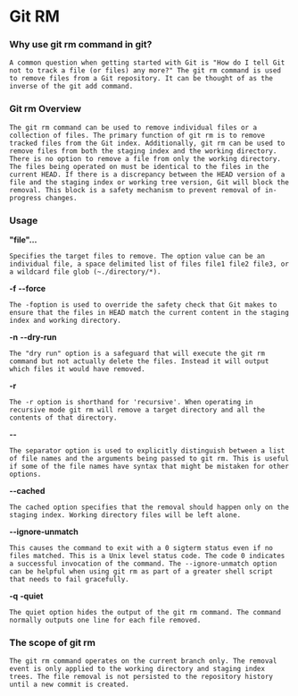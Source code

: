 # Git RM

### Why use git rm command in git?
`A common question when getting started with Git is "How do I tell Git not to track a file (or files) any more?" The git rm command is used to remove files from a Git repository. It can be thought of as the inverse of the git add command.`

### Git rm Overview
`The git rm command can be used to remove individual files or a collection of files. The primary function of git rm is to remove tracked files from the Git index. Additionally, git rm can be used to remove files from both the staging index and the working directory. There is no option to remove a file from only the working directory. The files being operated on must be identical to the files in the current HEAD. If there is a discrepancy between the HEAD version of a file and the staging index or working tree version, Git will block the removal. This block is a safety mechanism to prevent removal of in-progress changes.`

### Usage

**"file"…​**

`Specifies the target files to remove. The option value can be an individual file, a space delimited list of files file1 file2 file3, or a wildcard file glob (~./directory/*).`

**-f**
**--force**

`The -foption is used to override the safety check that Git makes to ensure that the files in HEAD match the current content in the staging index and working directory.`

**-n**
**--dry-run**

`The "dry run" option is a safeguard that will execute the git rm command but not actually delete the files. Instead it will output which files it would have removed.`

**-r**

`The -r option is shorthand for 'recursive'. When operating in recursive mode git rm will remove a target directory and all the contents of that directory.`

**--**

`The separator option is used to explicitly distinguish between a list of file names and the arguments being passed to git rm. This is useful if some of the file names have syntax that might be mistaken for other options.`

**--cached**

`The cached option specifies that the removal should happen only on the staging index. Working directory files will be left alone.`

**--ignore-unmatch**

`This causes the command to exit with a 0 sigterm status even if no files matched. This is a Unix level status code. The code 0 indicates a successful invocation of the command. The --ignore-unmatch option can be helpful when using git rm as part of a greater shell script that needs to fail gracefully.`

**-q**
**-quiet**

`The quiet option hides the output of the git rm command. The command normally outputs one line for each file removed.`

### The scope of git rm

`The git rm command operates on the current branch only. The removal event is only applied to the working directory and staging index trees. The file removal is not persisted to the repository history until a new commit is created.`
